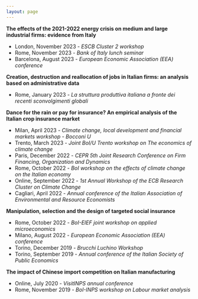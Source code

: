 ```yaml
---
layout: page
---
```


**The effects of the 2021-2022 energy crisis on medium and large industrial firms: evidence from Italy**

- London, November 2023 - *ESCB Cluster 2 workshop*
- Rome, November 2023 - *Bank of Italy lunch seminar*
- Barcelona, August 2023 - *European Economic Association (EEA) conference*

**Creation, destruction and reallocation of jobs in Italian firms: an analysis based on administrative data**

- Rome, January 2023 - *La struttura produttiva italiana a fronte dei recenti sconvolgimenti globali* 

**Dance for the rain or pay for insurance? An empirical analysis of the Italian crop insurance market**

- Milan, April 2023 - *Climate change, local development and financial markets workshop - Bocconi U*
- Trento, March 2023 - *Joint BoI/U Trento workshop on The economics of climate change*
- Paris, December 2022 - *CEPR 5th Joint Research Conference on Firm Financing, Organization and Dynamics*
- Rome, October 2022 - *BoI workshop on the effects of climate change on the Italian economy* 
- Online, September 2022 - *1st Annual Workshop of the ECB Research Cluster on Climate Change*
- Cagliari, April 2022 - *Annual conference of the Italian Association of Environmental and Resource Economists*

**Manipulation, selection and the design of targeted social insurance**

- Rome, October 2022 - *BoI-EIEF joint workshop on applied microeconomics*
- Milano, August 2022 - *European Economic Association (EEA) conference*
- Torino, December 2019 - *Brucchi Luchino Workshop*
- Torino, September 2019 - *Annual conference of the Italian Society of Public Economics*

**The impact of Chinese import competition on Italian manufacturing**

- Online, July 2020 - *VisitINPS annual conference*
- Rome, November 2019 - *BoI-INPS workshop on Labour market analysis*
